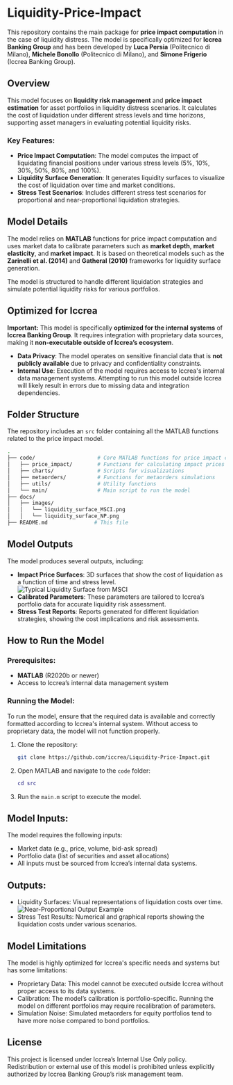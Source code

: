 # Liquidity-Price-Impact

This repository contains the main package for **price impact computation** in the case of liquidity distress. The model is specifically optimized for **Iccrea Banking Group** and has been developed by **Luca Persia** (Politecnico di Milano), **Michele Bonollo** (Politecnico di Milano), and **Simone Frigerio** (Iccrea Banking Group). 

## Overview

This model focuses on **liquidity risk management** and **price impact estimation** for asset portfolios in liquidity distress scenarios. It calculates the cost of liquidation under different stress levels and time horizons, supporting asset managers in evaluating potential liquidity risks.

### Key Features:
- **Price Impact Computation**: The model computes the impact of liquidating financial positions under various stress levels (5%, 10%, 30%, 50%, 80%, and 100%).
- **Liquidity Surface Generation**: It generates liquidity surfaces to visualize the cost of liquidation over time and market conditions.
- **Stress Test Scenarios**: Includes different stress test scenarios for proportional and near-proportional liquidation strategies.

## Model Details

The model relies on **MATLAB** functions for price impact computation and uses market data to calibrate parameters such as **market depth**, **market elasticity**, and **market impact**. It is based on theoretical models such as the **Zarinelli et al. (2014)** and **Gatheral (2010)** frameworks for liquidity surface generation.

The model is structured to handle different liquidation strategies and simulate potential liquidity risks for various portfolios.

## Optimized for Iccrea

**Important:** This model is specifically **optimized for the internal systems** of **Iccrea Banking Group**. It requires integration with proprietary data sources, making it **non-executable outside of Iccrea’s ecosystem**.

- **Data Privacy**: The model operates on sensitive financial data that is **not publicly available** due to privacy and confidentiality constraints.
- **Internal Use**: Execution of the model requires access to Iccrea's internal data management systems. Attempting to run this model outside Iccrea will likely result in errors due to missing data and integration dependencies.

## Folder Structure

The repository includes an `src` folder containing all the MATLAB functions related to the price impact model.

```bash
.
├── code/                    # Core MATLAB functions for price impact calculation
│   ├── price_impact/        # Functions for calculating impact prices
│   ├── charts/              # Scripts for visualizations
│   ├── metaorders/          # Functions for metaorders simulations
│   ├── utils/               # Utility functions
│   └── main/                # Main script to run the model
├── docs/
│   ├── images/
│   │   └── liquidity_surface_MSCI.png
│   │   └── liquidity_surface_NP.png
├── README.md               # This file
```

## Model Outputs

The model produces several outputs, including:

- **Impact Price Surfaces**: 3D surfaces that show the cost of liquidation as a function of time and stress level.
  ![Typical Liquidity Surface from MSCI](docs/images/liquidity_surface_MSCI.png)
- **Calibrated Parameters**: These parameters are tailored to Iccrea’s portfolio data for accurate liquidity risk assessment.
- **Stress Test Reports**: Reports generated for different liquidation strategies, showing the cost implications and risk assessments.



## How to Run the Model

### Prerequisites:
- **MATLAB** (R2020b or newer)
- Access to Iccrea’s internal data management system

### Running the Model:
To run the model, ensure that the required data is available and correctly formatted according to Iccrea's internal system. Without access to proprietary data, the model will not function properly.

1. Clone the repository:

   ```bash
   git clone https://github.com/iccrea/Liquidity-Price-Impact.git
   ```

2. Open MATLAB and navigate to the `code` folder:

   ```matlab
   cd src
   ```
   
3. Run the `main.m` script to execute the model.
   
## Model Inputs:
The model requires the following inputs:

- Market data (e.g., price, volume, bid-ask spread)
- Portfolio data (list of securities and asset allocations)
- All inputs must be sourced from Iccrea’s internal data systems.

## Outputs:
- Liquidity Surfaces: Visual representations of liquidation costs over time.
  ![Near-Proportional Output Example](docs/images/liquidity_surface_NP.png)
- Stress Test Results: Numerical and graphical reports showing the liquidation costs under various scenarios.

## Model Limitations
The model is highly optimized for Iccrea's specific needs and systems but has some limitations:

- Proprietary Data: This model cannot be executed outside Iccrea without proper access to its data systems.
- Calibration: The model’s calibration is portfolio-specific. Running the model on different portfolios may require recalibration of parameters.
- Simulation Noise: Simulated metaorders for equity portfolios tend to have more noise compared to bond portfolios.

## License
This project is licensed under Iccrea’s Internal Use Only policy. Redistribution or external use of this model is prohibited unless explicitly authorized by Iccrea Banking Group’s risk management team.
